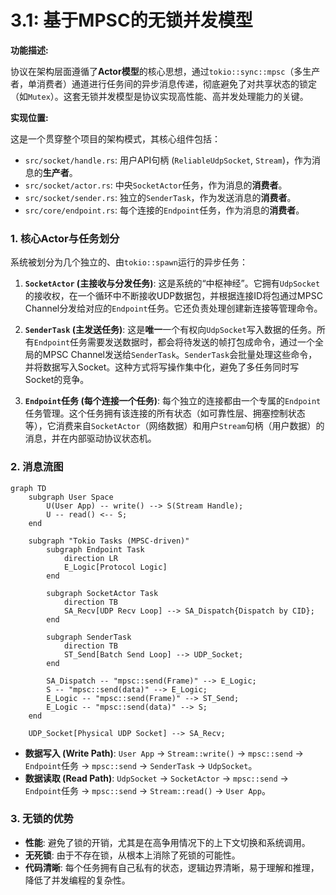 # 3.1: 基于MPSC的无锁并发模型

**功能描述:**

协议在架构层面遵循了**Actor模型**的核心思想，通过`tokio::sync::mpsc`（多生产者，单消费者）通道进行任务间的异步消息传递，彻底避免了对共享状态的锁定（如`Mutex`）。这套无锁并发模型是协议实现高性能、高并发处理能力的关键。

**实现位置:**

这是一个贯穿整个项目的架构模式，其核心组件包括：

- `src/socket/handle.rs`: 用户API句柄 (`ReliableUdpSocket`, `Stream`)，作为消息的**生产者**。
- `src/socket/actor.rs`: 中央`SocketActor`任务，作为消息的**消费者**。
- `src/socket/sender.rs`: 独立的`SenderTask`，作为发送消息的**消费者**。
- `src/core/endpoint.rs`: 每个连接的`Endpoint`任务，作为消息的**消费者**。

### 1. 核心Actor与任务划分

系统被划分为几个独立的、由`tokio::spawn`运行的异步任务：

1.  **`SocketActor` (主接收与分发任务)**: 这是系统的“中枢神经”。它拥有`UdpSocket`的接收权，在一个循环中不断接收UDP数据包，并根据连接ID将包通过MPSC Channel分发给对应的`Endpoint`任务。它还负责处理创建新连接等管理命令。

2.  **`SenderTask` (主发送任务)**: 这是**唯一**一个有权向`UdpSocket`写入数据的任务。所有`Endpoint`任务需要发送数据时，都会将待发送的帧打包成命令，通过一个全局的MPSC Channel发送给`SenderTask`。`SenderTask`会批量处理这些命令，并将数据写入Socket。这种方式将写操作集中化，避免了多任务同时写Socket的竞争。

3.  **`Endpoint`任务 (每个连接一个任务)**: 每个独立的连接都由一个专属的`Endpoint`任务管理。这个任务拥有该连接的所有状态（如可靠性层、拥塞控制状态等），它消费来自`SocketActor`（网络数据）和用户`Stream`句柄（用户数据）的消息，并在内部驱动协议状态机。

### 2. 消息流图

```mermaid
graph TD
    subgraph User Space
        U(User App) -- write() --> S(Stream Handle);
        U -- read() <-- S;
    end

    subgraph "Tokio Tasks (MPSC-driven)"
        subgraph Endpoint Task
            direction LR
            E_Logic[Protocol Logic]
        end
        
        subgraph SocketActor Task
            direction TB
            SA_Recv[UDP Recv Loop] --> SA_Dispatch{Dispatch by CID};
        end
        
        subgraph SenderTask
            direction TB
            ST_Send[Batch Send Loop] --> UDP_Socket;
        end
        
        SA_Dispatch -- "mpsc::send(Frame)" --> E_Logic;
        S -- "mpsc::send(data)" --> E_Logic;
        E_Logic -- "mpsc::send(Frame)" --> ST_Send;
        E_Logic -- "mpsc::send(data)" --> S;
    end
    
    UDP_Socket[Physical UDP Socket] --> SA_Recv;
```

- **数据写入 (Write Path)**: `User App` -> `Stream::write()` -> `mpsc::send` -> `Endpoint`任务 -> `mpsc::send` -> `SenderTask` -> `UdpSocket`。
- **数据读取 (Read Path)**: `UdpSocket` -> `SocketActor` -> `mpsc::send` -> `Endpoint`任务 -> `mpsc::send` -> `Stream::read()` -> `User App`。

### 3. 无锁的优势

- **性能**: 避免了锁的开销，尤其是在高争用情况下的上下文切换和系统调用。
- **无死锁**: 由于不存在锁，从根本上消除了死锁的可能性。
- **代码清晰**: 每个任务拥有自己私有的状态，逻辑边界清晰，易于理解和推理，降低了并发编程的复杂性。 